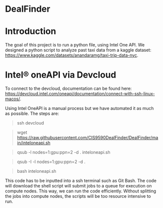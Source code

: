 # DealFinder
# Introduction
The goal of this project is to run a python file, using Intel One API. We designed a python script to analyze past taxi data from a kaggle dataset: https://www.kaggle.com/datasets/anandaramg/taxi-trip-data-nyc. 

# Intel® oneAPI via Devcloud
To connect to the devcloud, documentation can be found here: https://devcloud.intel.com/oneapi/documentation/connect-with-ssh-linux-macos/. 

Using Intel OneAPI is a manual process but we have automated it as much as possible. The steps are:

> ssh devcloud

> wget https://raw.githubusercontent.com/CIS9590DealFinder/DealFinder/main/inteloneapi.sh

> qsub -l nodes=1:gpu:ppn=2 -d . inteloneapi.sh

> qsub -I -l nodes=1:gpu:ppn=2 -d .

> bash inteloneapi.sh 

This code has to be inputted into a ssh terminal such as Git Bash. The code will download the shell script will submit jobs to a queue for execution on compute nodes. This way, we can run the code efficiently. Without splitting the jobs into compute nodes, the scripts will be too resource intensive to run.


